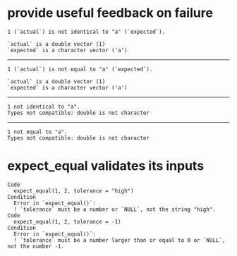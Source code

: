 # provide useful feedback on failure

    1 (`actual`) is not identical to "a" (`expected`).
    
    `actual` is a double vector (1)
    `expected` is a character vector ('a')

---

    1 (`actual`) is not equal to "a" (`expected`).
    
    `actual` is a double vector (1)
    `expected` is a character vector ('a')

---

    1 not identical to "a".
    Types not compatible: double is not character

---

    1 not equal to "a".
    Types not compatible: double is not character

# expect_equal validates its inputs

    Code
      expect_equal(1, 2, tolerance = "high")
    Condition
      Error in `expect_equal()`:
      ! `tolerance` must be a number or `NULL`, not the string "high".
    Code
      expect_equal(1, 2, tolerance = -1)
    Condition
      Error in `expect_equal()`:
      ! `tolerance` must be a number larger than or equal to 0 or `NULL`, not the number -1.


